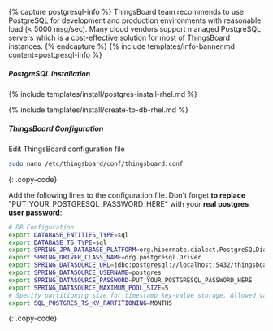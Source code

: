 {% capture postgresql-info %}
ThingsBoard team recommends to use PostgreSQL for development and production environments with reasonable load (< 5000 msg/sec).
Many cloud vendors support managed PostgreSQL servers which is a cost-effective solution for most of ThingsBoard instances.
{% endcapture %}
{% include templates/info-banner.md content=postgresql-info %}

##### PostgreSQL Installation

{% include templates/install/postgres-install-rhel.md %}

{% include templates/install/create-tb-db-rhel.md %}

##### ThingsBoard Configuration

Edit ThingsBoard configuration file 

```bash 
sudo nano /etc/thingsboard/conf/thingsboard.conf
``` 
{: .copy-code}

Add the following lines to the configuration file. Don't forget **to replace** "PUT_YOUR_POSTGRESQL_PASSWORD_HERE" with your **real postgres user password**:

```bash
# DB Configuration 
export DATABASE_ENTITIES_TYPE=sql
export DATABASE_TS_TYPE=sql
export SPRING_JPA_DATABASE_PLATFORM=org.hibernate.dialect.PostgreSQLDialect
export SPRING_DRIVER_CLASS_NAME=org.postgresql.Driver
export SPRING_DATASOURCE_URL=jdbc:postgresql://localhost:5432/thingsboard
export SPRING_DATASOURCE_USERNAME=postgres
export SPRING_DATASOURCE_PASSWORD=PUT_YOUR_POSTGRESQL_PASSWORD_HERE
export SPRING_DATASOURCE_MAXIMUM_POOL_SIZE=5
# Specify partitioning size for timestamp key-value storage. Allowed values: DAYS, MONTHS, YEARS, INDEFINITE.
export SQL_POSTGRES_TS_KV_PARTITIONING=MONTHS
```
{: .copy-code}